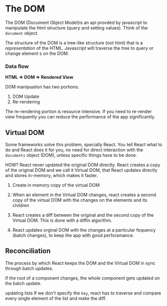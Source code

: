 # The DOM
The DOM (Document Object Model)is an api provded by javascript to manipulate the html structure (query and setting values). Think of the `document` object.

The structure of the DOM is a tree-like structure (not html) that is a *representation* of the HTML. Javascript witl traverse the tree to query or change element s on the DOM.

### Data flow
**HTML => DOM => Rendered View**

DOM manipuation has two portions:
1. DOM Update
2. Re-rendering

The re-rendering portion is resource intensive. If you need to re-render view frequently you can reduce the performance of the app significantly.

## Virtual DOM
Some frameworks solve this problem, specially React. You tell React what to do and React does it for you, no need for direct interaction with the `documents` object (DOM), unless specific things have to be done.

HOW?
React never updated the original DOM directly. React creates a copy of the original DOM and we call it Virtual DOM, that React updates directly and stores in-memory, which makes it faster.

1. Create in memory copy of the virtual DOM

2. When an element in the Virtual DOM  changes, react creates a second copy of the virtual DOM with the changes on the elements and its children

3. React creates a diff between the original and the second copy of the Virtual DOM. This is done with a diffin algorithm.
4. React updates orginal DOM with the changes at a particular fequency (batch changes), to keep the app with good perforamance.

## Reconciliation
The process by which React keeps the DOM and the Virtual DOM in sync through batch updates.

If the root of a component changes, the whole component gets updated on the batch update.

updating lists
If we don't specify the `key`, react has to traverse and compare every single element of the list and make the diff.